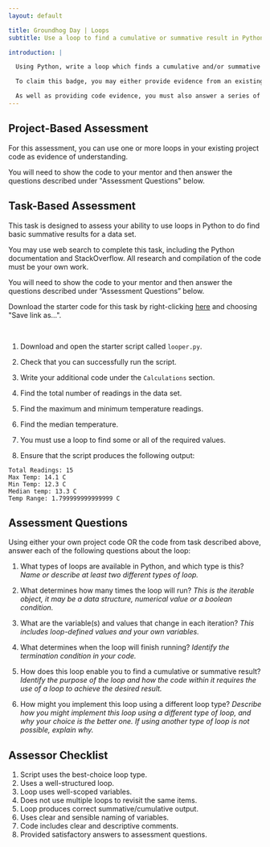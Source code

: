 ```yaml
---
layout: default

title: Groundhog Day | Loops
subtitle: Use a loop to find a cumulative or summative result in Python

introduction: |

  Using Python, write a loop which finds a cumulative and/or summative result from a data set.

  To claim this badge, you may either provide evidence from an existing project OR complete the student task. Both assessment options are detailed below.

  As well as providing code evidence, you must also answer a series of questions about your loop code.
---
```





## Project-Based Assessment

For this assessment, you can use one or more loops in your existing project code as evidence of understanding.

You will need to show the code to your mentor and then answer the questions described under "Assessment Questions" below.





## Task-Based Assessment

This task is designed to assess your ability to use loops in Python to do find basic summative results for a data set.

You may use web search to complete this task, including the Python documentation and StackOverflow. All research and compilation of the code must be your own work.

You will need to show the code to your mentor and then answer the questions described under “Assessment Questions” below.

Download the starter code for this task by right-clicking [here](looper.py) and choosing "Save link as...".


<br>


1. Download and open the starter script called `looper.py`.

2. Check that you can successfully run the script.

3. Write your additional code under the `Calculations` section.

4. Find the total number of readings in the data set.

5. Find the maximum and minimum temperature readings.

6. Find the median temperature.

7. You must use a loop to find some or all of the required values.

8. Ensure that the script produces the following output:

```text
Total Readings: 15
Max Temp: 14.1 C
Min Temp: 12.3 C
Median temp: 13.3 C   
Temp Range: 1.799999999999999 C
```



## Assessment Questions

Using either your own project code OR the code from task described above, answer each of the following questions about the loop:

1. What types of loops are available in Python, and which type is this?
  _Name or describe at least two different types of loop._

2. What determines how many times the loop will run?
  _This is the iterable object, it may be a data structure, numerical value or a boolean condition._

3. What are the variable(s) and values that change in each iteration?
  _This includes loop-defined values and your own variables._

4. What determines when the loop will finish running?
  _Identify the termination condition in your code._

5. How does this loop enable you to find a cumulative or summative result?
  _Identify the purpose of the loop and how the code within it requires the use of a loop to achieve the desired result._

6. How might you implement this loop using a different loop type?
  _Describe how you might implement this loop using a different type of loop, and why your choice is the better one. If using another type of loop is not possible, explain why._




## Assessor Checklist

1. Script uses the best-choice loop type.
2. Uses a well-structured loop.
3. Loop uses well-scoped variables.
4. Does not use multiple loops to revisit the same items.
5. Loop produces correct summative/cumulative output.
6. Uses clear and sensible naming of variables.
7. Code includes clear and descriptive comments.
8. Provided satisfactory answers to assessment questions.

